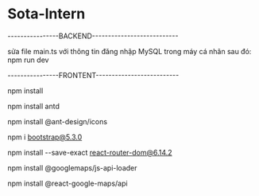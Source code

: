 # Sota-Intern
----------------BACKEND---------------------------

sửa file main.ts với thông tin đăng nhập MySQL trong máy cá nhân
sau đó: npm run dev







----------------FRONTENT--------------------------


npm install

npm install antd

npm install @ant-design/icons

npm i bootstrap@5.3.0

npm install --save-exact react-router-dom@6.14.2

npm install @googlemaps/js-api-loader

npm install @react-google-maps/api
